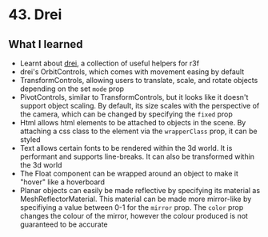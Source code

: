 # 43. Drei

## What I learned

- Learnt about [drei](https://github.com/pmndrs/drei), a collection of useful helpers for r3f
- drei's OrbitControls, which comes with movement easing by default
- TransformControls, allowing users to translate, scale, and rotate objects depending on the set `mode` prop
- PivotControls, similar to TransformControls, but it looks like it doesn't support object scaling. By default, its size scales with the perspective of the camera, which can be changed by specifying the `fixed` prop
- Html allows html elements to be attached to objects in the scene. By attaching a css class to the element via the `wrapperClass` prop, it can be styled
- Text allows certain fonts to be rendered within the 3d world. It is performant and supports line-breaks. It can also be transformed within the 3d world
- The Float component can be wrapped around an object to make it "hover" like a hoverboard
- Planar objects can easily be made reflective by specifying its material as MeshReflectorMaterial. This material can be made more mirror-like by specifiying a value between 0-1 for the `mirror` prop. The `color` prop changes the colour of the mirror, however the colour produced is not guaranteed to be accurate
